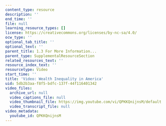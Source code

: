 ```yaml
---
content_type: resource
description: ''
end_time: ''
file: null
learning_resource_types: []
license: https://creativecommons.org/licenses/by-nc-sa/4.0/
ocw_type: ''
optional_tab_title: ''
optional_text: ''
parent_title: 1.3 For More Information...
parent_type: SupplementalResourceSection
related_resources_text: ''
resource_index_text: ''
resourcetype: Video
start_time: ''
title: 'Video: Wealth Inequality in America'
uid: 5db2b3aa-f8f5-bdfc-137f-44f116401342
video_files:
  archive_url: null
  video_captions_file: null
  video_thumbnail_file: https://img.youtube.com/vi/QPKKQnijnsM/default.jpg
  video_transcript_file: null
video_metadata:
  youtube_id: QPKKQnijnsM
---
```

